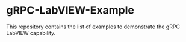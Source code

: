 # gRPC-LabVIEW-Example
This repository contains the list of examples to demonstrate the gRPC LabVIEW capability.
